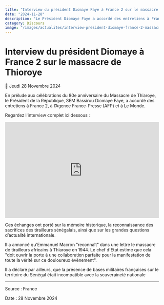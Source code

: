 ```yaml
---
title: "Interview du président Diomaye Faye à France 2 sur le massacre de Thioroye"
date: "2024-11-28"
description: "Le Président Diomaye Faye a accordé des entretiens à France 2, à l’Agence France-Presse (AFP) et à Le Monde ce jeudi 28 Novembre"
category: Discours
image: "/images/actualites/interview-president-diomaye-france-2-massacre-thiaroye.jpg"
---
```


# Interview du président Diomaye à France 2 sur le massacre de Thioroye

📅 Jeudi 28 Novembre 2024

En prélude aux célébrations du 80e anniversaire du Massacre de Thiaroye, le Président de la République, SEM Bassirou Diomaye Faye, a accordé des entretiens à France 2, à l’Agence France-Presse (AFP) et à Le Monde.

Regardez l'interview complet ici dessous :

<iframe class="video" width="100%" height="315" src="https://www.youtube.com/embed/GoCuhOHmfe0?rel=0&modestbranding=1&origin=https://www.vie-publique.sn" frameborder="0" allow="autoplay; encrypted-media" allowfullscreen></iframe>

Ces échanges ont porté sur la mémoire historique, la reconnaissance des sacrifices des tirailleurs sénégalais, ainsi que sur les grandes questions d’actualité internationale.

Il a annoncé qu'Emmanuel Macron "reconnaît" dans une lettre le massacre de tirailleurs africains à Thiaroye en 1944. Le chef d'Etat estime que cela "doit ouvrir la porte à une collaboration parfaite pour la manifestation de toute la vérité sur ce douloureux évènement".

Il a déclaré par ailleurs, que la présence de bases militaires françaises sur le territoire du Sénégal était incompatible avec la souveraineté nationale

---

Source : France

Date : 28 Novembre 2024
